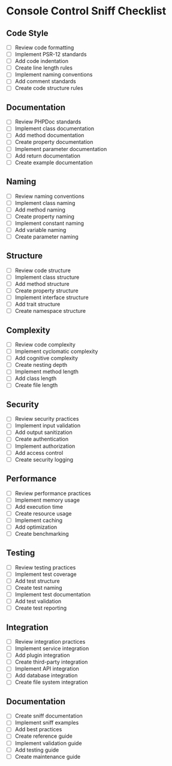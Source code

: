 # Console Control Sniff Checklist

## Code Style
- [ ] Review code formatting
- [ ] Implement PSR-12 standards
- [ ] Add code indentation
- [ ] Create line length rules
- [ ] Implement naming conventions
- [ ] Add comment standards
- [ ] Create code structure rules

## Documentation
- [ ] Review PHPDoc standards
- [ ] Implement class documentation
- [ ] Add method documentation
- [ ] Create property documentation
- [ ] Implement parameter documentation
- [ ] Add return documentation
- [ ] Create example documentation

## Naming
- [ ] Review naming conventions
- [ ] Implement class naming
- [ ] Add method naming
- [ ] Create property naming
- [ ] Implement constant naming
- [ ] Add variable naming
- [ ] Create parameter naming

## Structure
- [ ] Review code structure
- [ ] Implement class structure
- [ ] Add method structure
- [ ] Create property structure
- [ ] Implement interface structure
- [ ] Add trait structure
- [ ] Create namespace structure

## Complexity
- [ ] Review code complexity
- [ ] Implement cyclomatic complexity
- [ ] Add cognitive complexity
- [ ] Create nesting depth
- [ ] Implement method length
- [ ] Add class length
- [ ] Create file length

## Security
- [ ] Review security practices
- [ ] Implement input validation
- [ ] Add output sanitization
- [ ] Create authentication
- [ ] Implement authorization
- [ ] Add access control
- [ ] Create security logging

## Performance
- [ ] Review performance practices
- [ ] Implement memory usage
- [ ] Add execution time
- [ ] Create resource usage
- [ ] Implement caching
- [ ] Add optimization
- [ ] Create benchmarking

## Testing
- [ ] Review testing practices
- [ ] Implement test coverage
- [ ] Add test structure
- [ ] Create test naming
- [ ] Implement test documentation
- [ ] Add test validation
- [ ] Create test reporting

## Integration
- [ ] Review integration practices
- [ ] Implement service integration
- [ ] Add plugin integration
- [ ] Create third-party integration
- [ ] Implement API integration
- [ ] Add database integration
- [ ] Create file system integration

## Documentation
- [ ] Create sniff documentation
- [ ] Implement sniff examples
- [ ] Add best practices
- [ ] Create reference guide
- [ ] Implement validation guide
- [ ] Add testing guide
- [ ] Create maintenance guide 